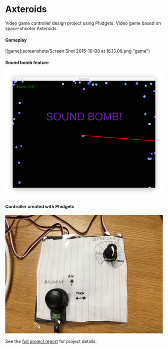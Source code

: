 # Axteroids
Video game controller design project using Phidgets. 
Video game based on space-shooter Asteroids.

#### Gameplay
![game](screenshots/Screen Shot 2015-10-08 at 16.13.09.png "game")

#### Sound bomb feature
![bomb](screenshots/bomb.png "bomb")

#### Controller created with **Phidgets**
![controller](screenshots/controller.jpg "controller")


See the [full project report](AxteroidsReport.pdf) for project details.
